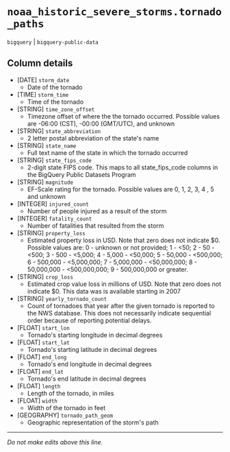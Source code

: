 # `noaa_historic_severe_storms.tornado_paths`
`bigquery` | `bigquery-public-data`

## Column details
* [DATE]      `storm_date`
  - Date of the tornado
* [TIME]      `storm_time`
  - Time of the tornado
* [STRING]    `time_zone_offset`
  - Timezone offset of where the the tornado occurred. Possible values are -06:00 (CST), -00:00 (GMT/UTC), and unknown
* [STRING]    `state_abbreviation`
  - 2 letter postal abbreviation of the state's name
* [STRING]    `state_name`
  - Full text name of the state in which the tornado occurred
* [STRING]    `state_fips_code`
  - 2-digit state FIPS code. This maps to all state_fips_code columns in the BigQuery Public Datasets Program
* [STRING]    `magnitude`
  - EF-Scale rating for the tornado. Possible values are 0, 1, 2, 3, 4 , 5 and unknown
* [INTEGER]   `injured_count`
  - Number of people injured as a result of the storm
* [INTEGER]   `fatality_count`
  - Number of fatalities that resulted from the storm
* [STRING]    `property_loss`
  - Estimated property loss in USD. Note that zero does not indicate $0. Possible values are: 0 - unknown or not provided; 1 - <50; 2 - 50 - <500; 3 - 500 - <5,000; 4 - 5,000 - <50,000; 5 - 50,000 - <500,000; 6 - 500,000 - <5,000,000; 7 - 5,000,000 - <50,000,000; 8 - 50,000,000 - <500,000,000; 9 - 500,000,000 or greater.
* [STRING]    `crop_loss`
  - Estimated crop value loss in millions of USD. Note that zero does not indicate $0. This data was is available starting in 2007
* [STRING]    `yearly_tornado_count`
  - Count of tornadoes that year after the given tornado is reported to the NWS database. This does not necessarily indicate sequential order because of reporting potential delays.
* [FLOAT]     `start_lon`
  - Tornado's starting longitude in decimal degrees
* [FLOAT]     `start_lat`
  - Tornado's starting latitude in decimal degrees
* [FLOAT]     `end_long`
  - Tornado's end longitude in decimal degrees
* [FLOAT]     `end_lat`
  - Tornado's end latitude in decimal degrees
* [FLOAT]     `length`
  - Length of the tornado, in miles
* [FLOAT]     `width`
  - Width of the tornado in feet
* [GEOGRAPHY] `tornado_path_geom`
  - Geographic representation of the storm's path

-------------------------------------------------------------------------------
*Do not make edits above this line.*
